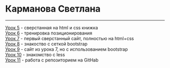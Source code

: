 # Карманова Светлана
-------------------------
[Урок 5]() - сверстанная на html и css книжка  
[Урок 6]() - тренировка позиционирования  
[Урок 7]() - первый сверстанный сайт, полностью на html+css  
[Урок 8]() - знакоство с сеткой bootstrap  
[Урок 9]() - сайт из урока 7, но с использованием bootstrap  
[Урок 10]() - знакомство с less  
[Урок 11]() - работа с репозиторием на GitHab  
